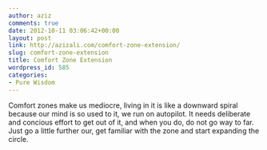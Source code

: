 ```yaml
---
author: aziz
comments: true
date: 2012-10-11 03:06:42+00:00
layout: post
link: http://azizali.com/comfort-zone-extension/
slug: comfort-zone-extension
title: Comfort Zone Extension
wordpress_id: 585
categories:
- Pure Wisdom
---
```


Comfort zones make us mediocre, living in it is like a downward spiral because our mind is so used to it, we run on autopilot. It needs deliberate and concious effort to get out of it, and when you do, do not go way to far. Just go a little further our, get familiar with the zone and start expanding the circle.
